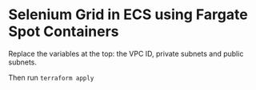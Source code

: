 # Selenium Grid in ECS using Fargate Spot Containers

Replace the variables at the top: the VPC ID, private subnets and public subnets.

Then run `terraform apply`
